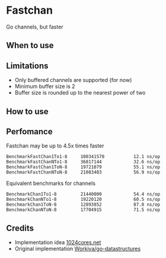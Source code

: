 # Fastchan
Go channels, but faster
## When to use
## Limitations
* Only buffered channels are supported (for now)
* Minimum buffer size is 2
* Buffer size is rounded up to the nearest power of two
## How to use
## Perfomance
Fastchan may be up to 4.5x times faster

```
BenchmarkFastChan1To1-8   	100341570	        12.1 ns/op
BenchmarkFastChanNTo1-8   	36817144	        32.6 ns/op
BenchmarkFastChan1ToN-8   	19721079	        55.1 ns/op
BenchmarkFastChanNToN-8   	21083403	        56.9 ns/op
```
Equivalent benchmarks for channels
```
BenchmarkChan1To1-8       	21440000	        54.4 ns/op
BenchmarkChanNTo1-8       	19220120	        60.5 ns/op
BenchmarkChan1ToN-8       	12893852	        87.8 ns/op
BenchmarkChanNToN-8       	17704915	        71.5 ns/op
```
## Credits
* Implementation idea [1024cores.net](http://www.1024cores.net/home/lock-free-algorithms/queues/bounded-mpmc-queue)
* Original implementation [Workiva/go-datastructures](https://github.com/Workiva/go-datastructures/blob/master/queue/ring.go)
